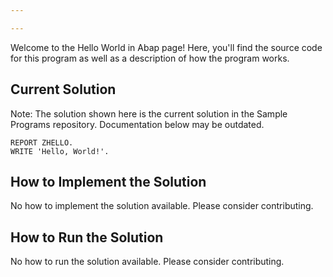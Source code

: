 ```yaml
---

---
```


Welcome to the Hello World in Abap page! Here, you'll find the source code for this program as well as a description of how the program works.

## Current Solution

Note: The solution shown here is the current solution in the Sample Programs repository. Documentation below may be outdated.

```Abap
REPORT ZHELLO.
WRITE 'Hello, World!'.
```

## How to Implement the Solution

No how to implement the solution available. Please consider contributing.

## How to Run the Solution

No how to run the solution available. Please consider contributing.
